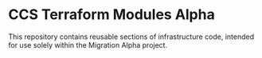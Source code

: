 # CCS Terraform Modules Alpha

This repository contains reusable sections of infrastructure code, intended for use solely within the Migration Alpha project.
